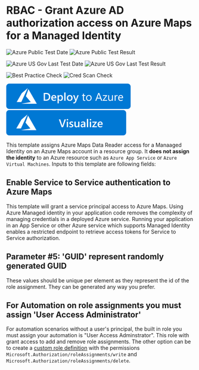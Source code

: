 # RBAC - Grant Azure AD authorization access on Azure Maps for a Managed Identity

![Azure Public Test Date](https://azurequickstartsservice.blob.core.windows.net/badges/201-rbac-managedidentity-maps/PublicLastTestDate.svg)
![Azure Public Test Result](https://azurequickstartsservice.blob.core.windows.net/badges/201-rbac-managedidentity-maps/PublicDeployment.svg)

![Azure US Gov Last Test Date](https://azurequickstartsservice.blob.core.windows.net/badges/201-rbac-managedidentity-maps/FairfaxLastTestDate.svg)
![Azure US Gov Last Test Result](https://azurequickstartsservice.blob.core.windows.net/badges/201-rbac-managedidentity-maps/FairfaxDeployment.svg)

![Best Practice Check](https://azurequickstartsservice.blob.core.windows.net/badges/201-rbac-managedidentity-maps/BestPracticeResult.svg)
![Cred Scan Check](https://azurequickstartsservice.blob.core.windows.net/badges/201-rbac-managedidentity-maps/CredScanResult.svg)

[![Deploy To Azure](https://raw.githubusercontent.com/Azure/azure-quickstart-templates/master/1-CONTRIBUTION-GUIDE/images/deploytoazure.svg?sanitize=true)]("https://portal.azure.com/#create/Microsoft.Template/uri/https%3A%2F%2Fraw.githubusercontent.com%2FAzure%2Fazure-quickstart-templates%2Fmaster%2F201-rbac-managedidentity-maps%2Fazuredeploy.json")  [![Visualize](https://raw.githubusercontent.com/Azure/azure-quickstart-templates/master/1-CONTRIBUTION-GUIDE/images/visualizebutton.svg?sanitize=true)]("http://armviz.io/#/?load=https%3A%2F%2Fraw.githubusercontent.com%2FAzure%2Fazure-quickstart-templates%2Fmaster%2F201-rbac-managedidentity-maps%2Fazuredeploy.json")

  

This template assigns Azure Maps Data Reader access for a Manaaged Identity on an Azure Maps account in a resource group. It **does not assign the identity** to an Azure resource such as `Azure App Service` or `Azure Virtual Machines`. Inputs to this template are following fields:

## Enable Service to Service authentication to Azure Maps

This template will grant a service principal access to Azure Maps. Using Azure Managed identity in your application code removes the complexity of managing credentials in a deployed Azure service. Running your application in an App Service or other Azure service which supports Managed Identity enables a restricted endpoint to retrieve access tokens for Service to Service authorization.

## Parameter #5: 'GUID' represent randomly generated GUID

These values should be unique per element as they represent the id of the role assignment. They can be generated any way you prefer.

## For Automation on role assignments you must assign 'User Access Administrator'

For automation scenarios without a user's principal, the built in role you must assign your automation is "User Access Adminstrator". This role with grant access to add and remove role assignments. The other option can be to create a [custom role definition](https://docs.microsoft.com/en-us/azure/role-based-access-control/custom-roles) with the permissions `Microsoft.Authorization/roleAssignments/write` and `Microsoft.Authorization/roleAssignments/delete`.


